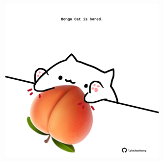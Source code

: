 <!-- built at 23/01/2023, 10:01:03 UTC -->
<p align="center">
  <img width="500" height="500" src="./ReadmeImage.svg">
</p>
